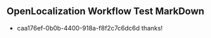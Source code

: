 ## OpenLocalization Workflow Test MarkDown
* caa176ef-0b0b-4400-918a-f8f2c7c6dc6d 
thanks!<!--HONumber=Mar16_HO2-->
